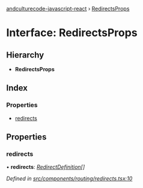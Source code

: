 [andculturecode-javascript-react](../README.md) › [RedirectsProps](redirectsprops.md)

# Interface: RedirectsProps

## Hierarchy

-   **RedirectsProps**

## Index

### Properties

-   [redirects](redirectsprops.md#redirects)

## Properties

### redirects

• **redirects**: _[RedirectDefinition](redirectdefinition.md)[]_

_Defined in [src/components/routing/redirects.tsx:10](https://github.com/AndcultureCode/AndcultureCode.JavaScript.React/blob/045a6f6/src/components/routing/redirects.tsx#L10)_
